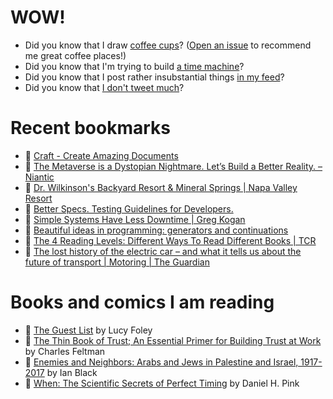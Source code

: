 # WOW!

- Did you know that I draw [coffee cups](https://papercups.mamuso.net/)? ([Open an issue](https://github.com/mamuso/papercups/issues) to recommend me great coffee places!)
- Did you know that I'm trying to build [a time machine](https://github.com/mamuso/fluxcapacitor)?
- Did you know that I post rather insubstantial things [in my feed](https://feed.mamuso.net/)?
- Did you know that [I don't tweet much](https://twitter.com/mamuso)?

# Recent bookmarks

- 👀 [Craft - Create Amazing Documents](https://www.craft.do/)
- 👀 [The Metaverse is a Dystopian Nightmare. Let’s Build a Better Reality. – Niantic](https://nianticlabs.com/blog/real-world-metaverse/?hl=en)
- 👀 [Dr. Wilkinson's Backyard Resort & Mineral Springs | Napa Valley Resort](https://drwilkinson.com/)
- 👀 [Better Specs. Testing Guidelines for Developers.](https://www.betterspecs.org/)
- 👀 [Simple Systems Have Less Downtime | Greg Kogan](https://www.gkogan.co/blog/simple-systems/)
- 👀 [Beautiful ideas in programming: generators and continuations](https://www.hhyu.org/posts/generator_and_continuation/)
- 👀 [The 4 Reading Levels: Different Ways To Read Different Books | TCR](https://www.thecuriousreader.in/features/reading-levels/)
- 👀 [The lost history of the electric car – and what it tells us about the future of transport | Motoring | The Guardian](https://www.theguardian.com/technology/2021/aug/03/lost-history-electric-car-future-transport)


# Books and comics I am reading

- 📘 [The Guest List](https://www.goodreads.com/book/show/52656911) by Lucy Foley
- 📘 [The Thin Book of Trust; An Essential Primer for Building Trust at Work](https://www.goodreads.com/book/show/8245275) by Charles Feltman
- 📘 [Enemies and Neighbors: Arabs and Jews in Palestine and Israel, 1917-2017](https://www.goodreads.com/book/show/36523502) by Ian   Black
- 📘 [When: The Scientific Secrets of Perfect Timing](https://www.goodreads.com/book/show/35786699) by Daniel H. Pink

